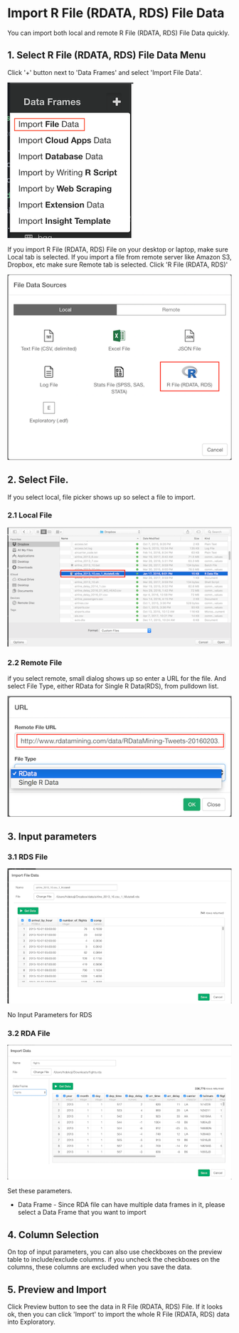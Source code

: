# Import R File (RDATA, RDS) File Data

You can import both local and remote R File (RDATA, RDS) File Data quickly.

## 1. Select R File (RDATA, RDS) File Data Menu

Click '+' button next to 'Data Frames' and select 'Import File Data'.

![](images/import-file-data.png)

If you import R File (RDATA, RDS) File on your desktop or laptop, make sure Local tab is selected. If you import a file from remote server like Amazon S3, Dropbox, etc make sure Remote tab is selected. Click 'R File (RDATA, RDS)'

![](images/rfile-select.png)

## 2. Select File.
If you select local, file picker shows up so select a file to import.
### 2.1 Local File

![](images/local-file-picker-rfile.png)

### 2.2 Remote File
if you select remote, small dialog shows up so enter a URL for the file. And select File Type, either RData for Single R Data(RDS), from pulldown list. 

![](images/import-remote-rfile-url.png)


## 3. Input parameters

### 3.1 RDS File

![](images/import-rds-dialog.png)

No Input Parameters for RDS

### 3.2 RDA File

![](images/import-rda-dialog.png)

Set these parameters.

* Data Frame - Since RDA file can have multiple data frames in it, please select a Data Frame that you want to import 

## 4. Column Selection

On top of input parameters, you can also use checkboxes on the preview table to include/exclude columns. if you uncheck the checkboxes on the columns, these columns are excluded when you save the data. 

## 5. Preview and Import

Click Preview button to see the data in R File (RDATA, RDS) File. If it looks ok, then you can click 'Import' to import the whole R File (RDATA, RDS) data into Exploratory.
